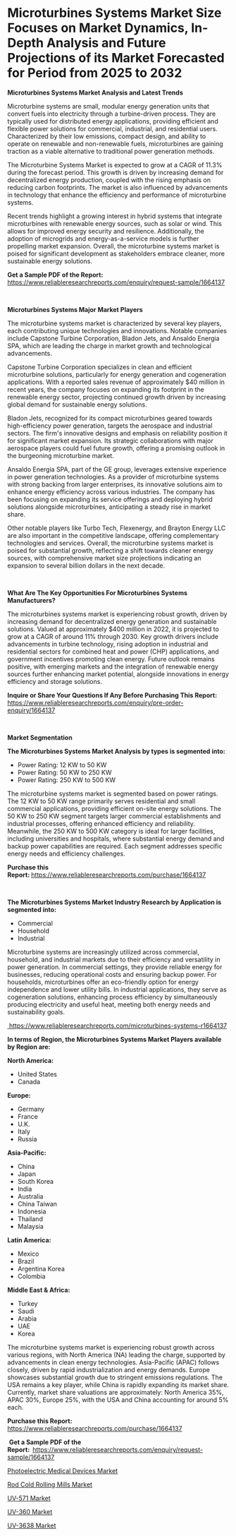 <p><h1>Microturbines Systems Market Size Focuses on Market Dynamics, In-Depth Analysis and Future Projections of its Market Forecasted for Period from 2025 to 2032</h1></p><p><strong>Microturbines Systems Market Analysis and Latest Trends</strong></p>
<p><p>Microturbine systems are small, modular energy generation units that convert fuels into electricity through a turbine-driven process. They are typically used for distributed energy applications, providing efficient and flexible power solutions for commercial, industrial, and residential users. Characterized by their low emissions, compact design, and ability to operate on renewable and non-renewable fuels, microturbines are gaining traction as a viable alternative to traditional power generation methods.</p><p>The Microturbine Systems Market is expected to grow at a CAGR of 11.3% during the forecast period. This growth is driven by increasing demand for decentralized energy production, coupled with the rising emphasis on reducing carbon footprints. The market is also influenced by advancements in technology that enhance the efficiency and performance of microturbine systems.</p><p>Recent trends highlight a growing interest in hybrid systems that integrate microturbines with renewable energy sources, such as solar or wind. This allows for improved energy security and resilience. Additionally, the adoption of microgrids and energy-as-a-service models is further propelling market expansion. Overall, the microturbine systems market is poised for significant development as stakeholders embrace cleaner, more sustainable energy solutions.</p></p>
<p><strong>Get a Sample PDF of the Report:&nbsp;</strong> <a href="https://www.reliableresearchreports.com/enquiry/request-sample/1664137?utm_campaign=34&utm_medium=2&utm_source=Github&utm_content=ia&utm_term=23032025&utm_id=microturbines-systems">https://www.reliableresearchreports.com/enquiry/request-sample/1664137</a></p>
<p>&nbsp;</p>
<p><strong>Microturbines Systems Major Market Players</strong></p>
<p><p>The microturbine systems market is characterized by several key players, each contributing unique technologies and innovations. Notable companies include Capstone Turbine Corporation, Bladon Jets, and Ansaldo Energia SPA, which are leading the charge in market growth and technological advancements.</p><p>Capstone Turbine Corporation specializes in clean and efficient microturbine solutions, particularly for energy generation and cogeneration applications. With a reported sales revenue of approximately $40 million in recent years, the company focuses on expanding its footprint in the renewable energy sector, projecting continued growth driven by increasing global demand for sustainable energy solutions.</p><p>Bladon Jets, recognized for its compact microturbines geared towards high-efficiency power generation, targets the aerospace and industrial sectors. The firm's innovative designs and emphasis on reliability position it for significant market expansion. Its strategic collaborations with major aerospace players could fuel future growth, offering a promising outlook in the burgeoning microturbine market.</p><p>Ansaldo Energia SPA, part of the GE group, leverages extensive experience in power generation technologies. As a provider of microturbine systems with strong backing from larger enterprises, its innovative solutions aim to enhance energy efficiency across various industries. The company has been focusing on expanding its service offerings and deploying hybrid solutions alongside microturbines, anticipating a steady rise in market share.</p><p>Other notable players like Turbo Tech, Flexenergy, and Brayton Energy LLC are also important in the competitive landscape, offering complementary technologies and services. Overall, the microturbine systems market is poised for substantial growth, reflecting a shift towards cleaner energy sources, with comprehensive market size projections indicating an expansion to several billion dollars in the next decade.</p></p>
<p>&nbsp;</p>
<p><strong>What Are The Key Opportunities For Microturbines Systems Manufacturers?</strong></p>
<p><p>The microturbines systems market is experiencing robust growth, driven by increasing demand for decentralized energy generation and sustainable solutions. Valued at approximately $400 million in 2022, it is projected to grow at a CAGR of around 11% through 2030. Key growth drivers include advancements in turbine technology, rising adoption in industrial and residential sectors for combined heat and power (CHP) applications, and government incentives promoting clean energy. Future outlook remains positive, with emerging markets and the integration of renewable energy sources further enhancing market potential, alongside innovations in energy efficiency and storage solutions.</p></p>
<p><strong>Inquire or Share Your Questions If Any Before Purchasing This Report:</strong> <a href="https://www.reliableresearchreports.com/enquiry/pre-order-enquiry/1664137?utm_campaign=34&utm_medium=2&utm_source=Github&utm_content=ia&utm_term=23032025&utm_id=microturbines-systems">https://www.reliableresearchreports.com/enquiry/pre-order-enquiry/1664137</a></p>
<p>&nbsp;</p>
<p><strong>Market Segmentation</strong></p>
<p><strong>The Microturbines Systems Market Analysis by types is segmented into:</strong></p>
<p><ul><li>Power Rating: 12 KW to 50 KW</li><li>Power Rating: 50 KW to 250 KW</li><li>Power Rating: 250 KW to 500 KW</li></ul></p>
<p><p>The microturbine systems market is segmented based on power ratings. The 12 KW to 50 KW range primarily serves residential and small commercial applications, providing efficient on-site energy solutions. The 50 KW to 250 KW segment targets larger commercial establishments and industrial processes, offering enhanced efficiency and reliability. Meanwhile, the 250 KW to 500 KW category is ideal for larger facilities, including universities and hospitals, where substantial energy demand and backup power capabilities are required. Each segment addresses specific energy needs and efficiency challenges.</p></p>
<p><strong>Purchase this Report:&nbsp;</strong><a href="https://www.reliableresearchreports.com/purchase/1664137?utm_campaign=34&utm_medium=2&utm_source=Github&utm_content=ia&utm_term=23032025&utm_id=microturbines-systems">https://www.reliableresearchreports.com/purchase/1664137</a></p>
<p>&nbsp;</p>
<p><strong>The Microturbines Systems Market Industry Research by Application is segmented into:</strong></p>
<p><ul><li>Commercial</li><li>Household</li><li>Industrial</li></ul></p>
<p><p>Microturbine systems are increasingly utilized across commercial, household, and industrial markets due to their efficiency and versatility in power generation. In commercial settings, they provide reliable energy for businesses, reducing operational costs and ensuring backup power. For households, microturbines offer an eco-friendly option for energy independence and lower utility bills. In industrial applications, they serve as cogeneration solutions, enhancing process efficiency by simultaneously producing electricity and useful heat, meeting both energy needs and sustainability goals.</p></p>
<p><a href="https://www.reliableresearchreports.com/microturbines-systems-r1664137?utm_campaign=34&utm_medium=2&utm_source=Github&utm_content=ia&utm_term=23032025&utm_id=microturbines-systems">&nbsp;https://www.reliableresearchreports.com/microturbines-systems-r1664137</a></p>
<p><strong>In terms of Region, the Microturbines Systems Market Players available by Region are:</strong></p>
<p>
    <p> <strong> North America: </strong>
        <ul>
            <li>United States</li>
            <li>Canada</li>
        </ul>
        </p> 
    <p> <strong> Europe: </strong>
        <ul>
            <li>Germany</li>
            <li>France</li>
            <li>U.K.</li>
            <li>Italy</li>
            <li>Russia</li>
        </ul>
        </p> 
    <p> <strong> Asia-Pacific: </strong>
        <ul>
            <li>China</li>
            <li>Japan</li>
            <li>South Korea</li>
            <li>India</li>
            <li>Australia</li>
            <li>China Taiwan</li>
            <li>Indonesia</li>
            <li>Thailand</li>
            <li>Malaysia</li>
        </ul>
        </p> 
    <p> <strong> Latin America: </strong>
        <ul>
            <li>Mexico</li>
            <li>Brazil</li>
            <li>Argentina Korea</li>
            <li>Colombia</li>
        </ul>
        </p> 
    <p> <strong> Middle East & Africa: </strong>
        <ul>
            <li>Turkey</li>
            <li>Saudi</li>
            <li>Arabia</li>
            <li>UAE</li>
            <li>Korea</li>
        </ul>
    </p>
    </p>
<p><p>The microturbine systems market is experiencing robust growth across various regions, with North America (NA) leading the charge, supported by advancements in clean energy technologies. Asia-Pacific (APAC) follows closely, driven by rapid industrialization and energy demands. Europe showcases substantial growth due to stringent emissions regulations. The USA remains a key player, while China is rapidly expanding its market share. Currently, market share valuations are approximately: North America 35%, APAC 30%, Europe 25%, with the USA and China accounting for around 5% each.</p></p>
<p><strong>Purchase this Report: </strong><a href="https://www.reliableresearchreports.com/purchase/1664137?utm_campaign=34&utm_medium=2&utm_source=Github&utm_content=ia&utm_term=23032025&utm_id=microturbines-systems">https://www.reliableresearchreports.com/purchase/1664137</a></p>
<p>&nbsp;<strong>Get a Sample PDF of the Report:&nbsp;&nbsp;</strong><a href="https://www.reliableresearchreports.com/enquiry/request-sample/1664137?utm_campaign=34&utm_medium=2&utm_source=Github&utm_content=ia&utm_term=23032025&utm_id=microturbines-systems">https://www.reliableresearchreports.com/enquiry/request-sample/1664137</a></p>
<p><strong></strong></p>
<p><p><a href="https://github.com/nontoengolo/Market-Research-Report-List-1/blob/main/photoelectric-medical-devices-market.md?utm_campaign=34&utm_medium=2&utm_source=Github&utm_content=ia&utm_term=23032025&utm_id=microturbines-systems">Photoelectric Medical Devices Market</a></p><p><a href="https://github.com/shefikagbons/Market-Research-Report-List-1/blob/main/rod-cold-rolling-mills-market.md?utm_campaign=34&utm_medium=2&utm_source=Github&utm_content=ia&utm_term=23032025&utm_id=microturbines-systems">Rod Cold Rolling Mills Market</a></p><p><a href="https://github.com/ceneabiruk11/Market-Research-Report-List-1/blob/main/uv-571-market.md?utm_campaign=34&utm_medium=2&utm_source=Github&utm_content=ia&utm_term=23032025&utm_id=microturbines-systems">UV-571 Market</a></p><p><a href="https://github.com/pomasifilo/Market-Research-Report-List-1/blob/main/uv-360-market.md?utm_campaign=34&utm_medium=2&utm_source=Github&utm_content=ia&utm_term=23032025&utm_id=microturbines-systems">UV-360 Market</a></p><p><a href="https://github.com/avikalitesjj/Market-Research-Report-List-1/blob/main/uv-3638-market.md?utm_campaign=34&utm_medium=2&utm_source=Github&utm_content=ia&utm_term=23032025&utm_id=microturbines-systems">UV-3638 Market</a></p></p>
